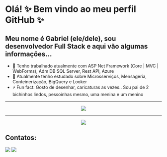 # Olá! ✨ Bem vindo ao meu perfil GitHub ✨
## Meu nome é Gabriel (ele/dele), sou desenvolvedor Full Stack e aqui vão algumas informações...

- 💾 Tenho trabalhado atualmente com ASP Net Framework (Core | MVC | WebForms), Adm DB SQL Server, Rest API, Azure
- 🌱 Atualmente tenho estudado sobre Microsserviços, Mensageria, Conteinerização, BigQuery e Looker
- ⚡ Fun fact: Gosto de desenhar, caricaturas as vezes.. Sou pai de 2 bichinhos lindos, pessoinhas mesmo, uma menina e um menino
<hr/>
<p align="center">
  <a href="https://skillicons.dev">
    <img src="https://skillicons.dev/icons?i=dotnet,js,html,css,bootstrap,jquery,azure,gcp,docker,git,github,mysql,postgres,postman,vscode,visualstudio&perline=8" />
  </a>
</p>
<hr/>
<p align="center">
  <img src="https://user-images.githubusercontent.com/74038190/221352987-68da234d-4d62-4e9d-9d7f-098dc657c2dc.gif">
</p>

## Contatos:

<div>
<a href = "mailto:gabriel.mendes00@gmail.com"><img loading="lazy" src="https://img.shields.io/badge/Gmail-D14836?style=for-the-badge&logo=gmail&logoColor=white" target="_blank"></a>
<a href="https://www.linkedin.com/in/gabrielsouzamendes/" target="_blank"><img loading="lazy" src="https://img.shields.io/badge/-LinkedIn-%230077B5?style=for-the-badge&logo=linkedin&logoColor=white" target="_blank"></a>   
</div>
